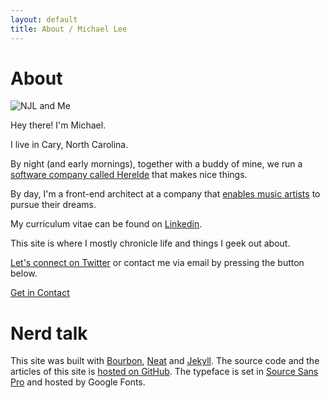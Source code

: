 ```yaml
---
layout: default
title: About / Michael Lee
---
```


# About

<img src="https://dl.dropboxusercontent.com/u/1228961/michaellee/us.jpeg" alt="NJL and Me" class="About-profile">

Hey there! I'm Michael.

I live in Cary, North Carolina.

By night (and early mornings), together with a buddy of mine, we run a [software company called Herelde](http://www.herelde.com) that makes nice things.

By day, I'm a front-end architect at a company that [enables music artists](http://www.reverbnation.com) to pursue their dreams.

My curriculum vitae can be found on [Linkedin](https://www.linkedin.com/in/hellomichaellee).

This site is where I mostly chronicle life and things I geek out about.

[Let's connect on Twitter](https://twitter.com/hellomichaellee) or contact me via email by pressing the button below.

<a href="mailto:hellomichaellee@gmail.com?Subject=Hello%20Michael!" target="_top" class="button">
Get in Contact</a>

# Nerd talk

This site was built with <a href="http://bourbon.io">Bourbon</a>, <a href="http://neat.bourbon.io">Neat</a> and <a href="http://jekyllrb.com">Jekyll</a>. The source code and the articles of this site is <a href="https://github.com/michaellee/michaellee.github.io">hosted on GitHub</a>. The typeface is set in <a href="http://www.google.com/fonts/specimen/Source+Sans+Pro">Source Sans Pro</a> and hosted by Google Fonts.
